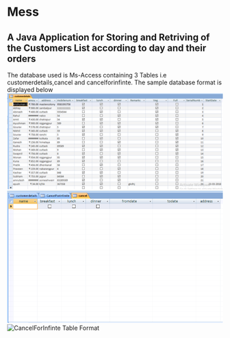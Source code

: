 # Mess
## A Java Application for Storing and Retriving of the Customers List according to day and their orders

The database used is Ms-Access containing 3 Tables i.e customerdetails,cancel and cancelforinfinte.
The sample database format is displayed below
![CustomerDetails Table Format](/CustomerDetails.png)
![Cancel Table Format](/cancel.png)
![CancelForInfinte Table Format](/cancelforinfinite.png)

